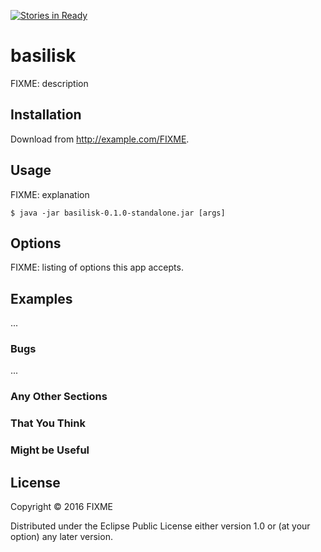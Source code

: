 [![Stories in Ready](https://badge.waffle.io/Codamic/basilisk.png?label=ready&title=Ready)](https://waffle.io/Codamic/basilisk)
# basilisk

FIXME: description

## Installation

Download from http://example.com/FIXME.

## Usage

FIXME: explanation

    $ java -jar basilisk-0.1.0-standalone.jar [args]

## Options

FIXME: listing of options this app accepts.

## Examples

...

### Bugs

...

### Any Other Sections
### That You Think
### Might be Useful

## License

Copyright © 2016 FIXME

Distributed under the Eclipse Public License either version 1.0 or (at
your option) any later version.

